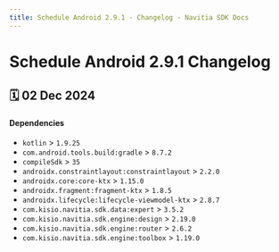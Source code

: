 ```yaml
---
title: Schedule Android 2.9.1 - Changelog - Navitia SDK Docs
---
```


# Schedule Android 2.9.1 Changelog

<h2>🗓 02 Dec 2024</h2>

#### Dependencies
- `kotlin` > `1.9.25`
- `com.android.tools.build:gradle` > `8.7.2`
- `compileSdk` > `35`
- `androidx.constraintlayout:constraintlayout` > `2.2.0`
- `androidx.core:core-ktx` > `1.15.0`
- `androidx.fragment:fragment-ktx` > `1.8.5`
- `androidx.lifecycle:lifecycle-viewmodel-ktx` > `2.8.7`
- `com.kisio.navitia.sdk.data:expert` > `3.5.2`
- `com.kisio.navitia.sdk.engine:design` > `2.19.0`
- `com.kisio.navitia.sdk.engine:router` > `2.6.2`
- `com.kisio.navitia.sdk.engine:toolbox` > `1.19.0`
